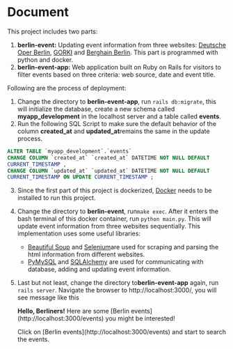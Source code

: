 # Document

This project includes two parts:
1. **berlin-event:**​​ Updating event information from three websites: ​[Deutsche Oper Berlin​](https://www.deutscheoperberlin.de/en_EN/calendar), [GORKI](https://gorki.de/en/programme)​ and [Berghain Berlin](http://berghain.de/events/)​. This part is programmed with python and docker.
2. **berlin-event-app:**​​ Web application built on Ruby on Rails for visitors to filter events based on three criteria: web source, date and event title.

Following are the process of deployment:
1. Change the directory to **berlin-event-app**, run `rails db:migrate​​`, this will initialize the database, create a new schema called ​**myapp_development**​​ in the localhost server and a table called ​**events​**.
2. Run the following SQL Script to make sure the default behavior of the column **created_at​​** and​ **updated_at**​​ remains the same in the update process.
```sql
ALTER TABLE `myapp_development`.`events`
CHANGE COLUMN `created_at` `created_at` DATETIME NOT NULL DEFAULT
CURRENT_TIMESTAMP ,
CHANGE COLUMN `updated_at` `updated_at` DATETIME NOT NULL DEFAULT
CURRENT_TIMESTAMP ON UPDATE CURRENT_TIMESTAMP ;
```
3. Since the first part of this project is dockerized, ​[Docker](https://docs.docker.com/install/)​ needs to be installed to run this
project.
4. Change the directory to ​**berlin-event​​**, run ​`make exec​​`. After it enters the bash terminal of this docker container, run ​`python main.py`​​. This will update event information from three websites sequentially.
   This implementation uses some useful libraries:
   * [Beautiful Soup​](https://pypi.org/project/beautifulsoup4/) and ​[Selenium​](https://github.com/SeleniumHQ/docker-selenium/tree/master/StandaloneChrome) are used for scraping and parsing the html information from different websites.
   * [PyMySQL](https://pypi.org/project/PyMySQL/)​ and ​[SQLAlchemy​](https://pypi.org/project/SQLAlchemy/) are used for communicating with database, adding and updating event information.
5. Last but not least, change the directory to ​**berlin-event-app** again, run ​`rails server​​`. Navigate the browser to ​http://localhost:3000/​, you will see message like this

   **Hello, Berliners!**
   Here are some ​[Berlin events]​(http://localhost:3000/events) you might be interested!

   Click on ​[Berlin events]​(http://localhost:3000/events)​ and start to search the events.
